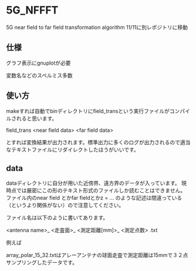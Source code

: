 # 5G_NFFFT
5G near field to far field transformation algorithm
11/11に別レポジトリに移動

## 仕様
グラフ表示にgnuplotが必要

変数名などのスペルミス多数

## 使い方
makeすれば自動でbinディレクトリにfield_transという実行ファイルがコンパイルされると思います。

field_trans \<near field data\> \<far field data\>

とすれば変換結果が出力されます。標準出力に多くのログが出力されるので適当なテキストファイルにリダイレクトしたほうがいいです。

## data
dataディレクトリに自分が用いた近傍界、遠方界のデータが入っています。
現時点では厳密にこの形のテキスト形式のファイルしか読むことはできません。
ファイル内のnear field とかfar fieldとかz = ... のような記述は間違っている（というより関係がない）ので注意してください。

ファイル名は以下のように書いてあります。

\<antenna name>_ <走査面>_ <測定距離[mm]>_ <測定点数> .txt

例えば

array_polar_15_32.txtはアレーアンテナの球面走査で測定距離は15mmで３２点サンプリングしたデータです。

